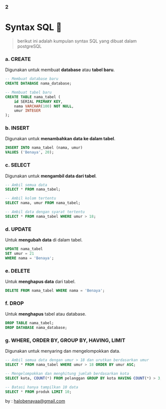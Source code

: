### 2
# Syntax SQL 📝
> berikut ini adalah kumpulan syntax SQL yang dibuat dalam postgreSQL


### a. **CREATE**

Digunakan untuk membuat **database** atau **tabel baru**.

```sql
-- Membuat database baru
CREATE DATABASE nama_database;

```

```sql
-- Membuat tabel baru
CREATE TABLE nama_tabel (
    id SERIAL PRIMARY KEY,
    nama VARCHAR(100) NOT NULL,
    umur INTEGER
);
```


### b. **INSERT**

Digunakan untuk **menambahkan data ke dalam tabel**.

```sql
INSERT INTO nama_tabel (nama, umur)
VALUES ('Benaya', 20);
```


### c. **SELECT**

Digunakan untuk **mengambil data dari tabel**.

```sql
-- Ambil semua data
SELECT * FROM nama_tabel;

-- Ambil kolom tertentu
SELECT nama, umur FROM nama_tabel;

-- Ambil data dengan syarat tertentu
SELECT * FROM nama_tabel WHERE umur > 18;
```


### d. **UPDATE**

Untuk **mengubah data** di dalam tabel.

```sql
UPDATE nama_tabel
SET umur = 21
WHERE nama = 'Benaya';
```


### e. **DELETE**

Untuk **menghapus data** dari tabel.

```sql
DELETE FROM nama_tabel WHERE nama = 'Benaya';
```


### f. **DROP**

Untuk **menghapus** tabel atau database.

```sql
DROP TABLE nama_tabel;
DROP DATABASE nama_database;
```


### g. **WHERE, ORDER BY, GROUP BY, HAVING, LIMIT**

Digunakan untuk menyaring dan mengelompokkan data.

```sql
-- Ambil semua data dengan umur > 18 dan urutkan berdasarkan umur
SELECT * FROM nama_tabel WHERE umur > 18 ORDER BY umur ASC;

-- Mengelompokkan dan menghitung jumlah berdasarkan kota
SELECT kota, COUNT(*) FROM pelanggan GROUP BY kota HAVING COUNT(*) > 3;

-- Batasi hanya tampilkan 10 data
SELECT * FROM produk LIMIT 10;

```
by : halobenayaa@gmail.com
